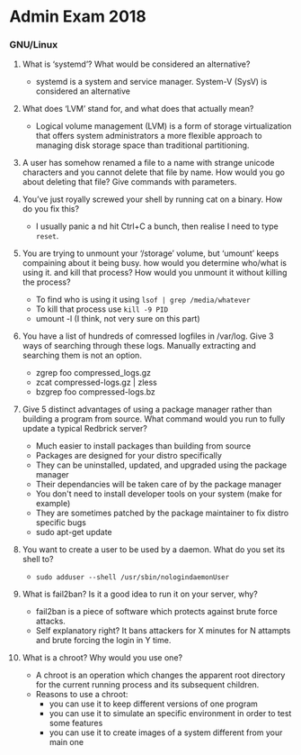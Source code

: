 # Admin Exam 2018

### GNU/Linux

1. What is ‘systemd’? What would be considered an alternative?
    -  systemd is a system and service manager. System-V (SysV) is considered an alternative

2. What does ‘LVM’ stand for, and what does that actually mean?
    - Logical volume management (LVM) is a form of storage virtualization that offers system administrators a more flexible approach to managing disk storage space than traditional partitioning. 

3. A user has somehow renamed a file to a name with strange unicode characters and you cannot delete that file by name. How would you go about deleting that file? Give commands with parameters.

4. You’ve just royally screwed your shell by running cat on a binary. How do you fix this?
    - I usually panic a nd hit Ctrl+C a bunch, then realise I need to type `reset`.

5. You are trying to unmount your ‘/storage’ volume, but ‘umount’ keeps compaining about it being busy. how would you determine who/what is using it. and kill that process? How would you unmount it without killing the process?
    - To find who is using it using `lsof | grep /media/whatever`
    - To kill that process use `kill -9 PID`
    -  umount -l (I think, not very sure on this part)

6. You have a list of hundreds of comressed logfiles in /var/log. Give 3 ways of searching through these logs. Manually extracting and searching them is not an option.
    - zgrep foo compressed_logs.gz
    - zcat compressed-logs.gz | zless
    - bzgrep foo compressed-logs.bz

7. Give 5 distinct advantages of using a package manager rather than building a program from source. What command would you run to fully update a typical Redbrick server?
    - Much easier to install packages than building from source
    - Packages are designed for your distro specifically
    - They can be uninstalled, updated, and upgraded using the package manager
    - Their dependancies will be taken care of by the package manager
    - You don't need to install developer tools on your system (make for example)
    - They are sometimes patched by the package maintainer to fix distro specific bugs
    - sudo apt-get update

8. You want to create a user to be used by a daemon. What do you set its shell to?
    - `sudo adduser --shell /usr/sbin/nologindaemonUser`

9. What is fail2ban? Is it a good idea to run it on your server, why?
    - fail2ban is a piece of software which protects against brute force attacks.
    - Self explanatory right? It bans attackers for X minutes for N attampts and brute forcing the login in Y time.

10. What is a chroot? Why would you use one?
    - A chroot is an operation which changes the apparent root directory for the current running process and its subsequent children.
    - Reasons to use a chroot:
        - you can use it to keep different versions of one program
        - you can use it to simulate an specific environment in order to test some features
        - you can use it to create images of a system different from your main one

